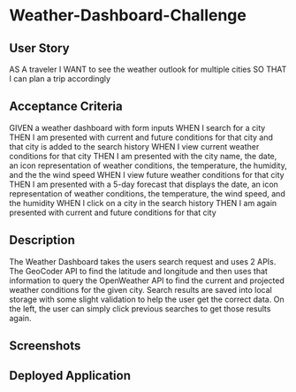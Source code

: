 # Weather-Dashboard-Challenge

## User Story

AS A traveler
I WANT to see the weather outlook for multiple cities
SO THAT I can plan a trip accordingly

## Acceptance Criteria 

GIVEN a weather dashboard with form inputs
WHEN I search for a city
THEN I am presented with current and future conditions for that city and that city is added to the search history
WHEN I view current weather conditions for that city
THEN I am presented with the city name, the date, an icon representation of weather conditions, the temperature, the humidity, and the the wind speed
WHEN I view future weather conditions for that city
THEN I am presented with a 5-day forecast that displays the date, an icon representation of weather conditions, the temperature, the wind speed, and the humidity
WHEN I click on a city in the search history
THEN I am again presented with current and future conditions for that city

## Description

The Weather Dashboard takes the users search request and uses 2 APIs. The GeoCoder API to find the latitude and longitude and then uses that information to query the OpenWeather API to find the current and projected weather conditions for the given city. Search results are saved into local storage with some slight validation to help the user get the correct data. On the left, the user can simply click previous searches to get those results again. 


## Screenshots



## Deployed Application
